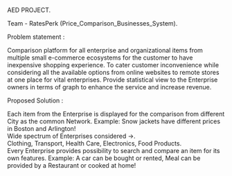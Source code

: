 AED PROJECT.  
  
  Team - RatesPerk (Price_Comparison_Businesses_System).    
  
  Problem statement :
  
 Comparison platform for all enterprise and  organizational items from multiple small e-commerce ecosystems for the customer to have inexpensive shopping experience. To cater customer inconvenience while  considering  all the available options from online websites to remote stores at one place for vital enterprises. Provide statistical view to the Enterprise owners in terms of graph to enhance the service and increase revenue.     
 
 
 Proposed Solution : 
 
 Each item from  the Enterprise is displayed for the comparison from  different City as the common Network. 
Example: Snow jackets have different prices in Boston and Arlington!  
Wide spectrum of Enterprises considered  ->.      
Clothing, Transport, Health Care, Electronics, Food Products.      
Every Enterprise provides possibility to search and compare an item for its own features. 
Example: A car can be bought or rented, Meal can be provided by a Restaurant or cooked at home!     















  
  
